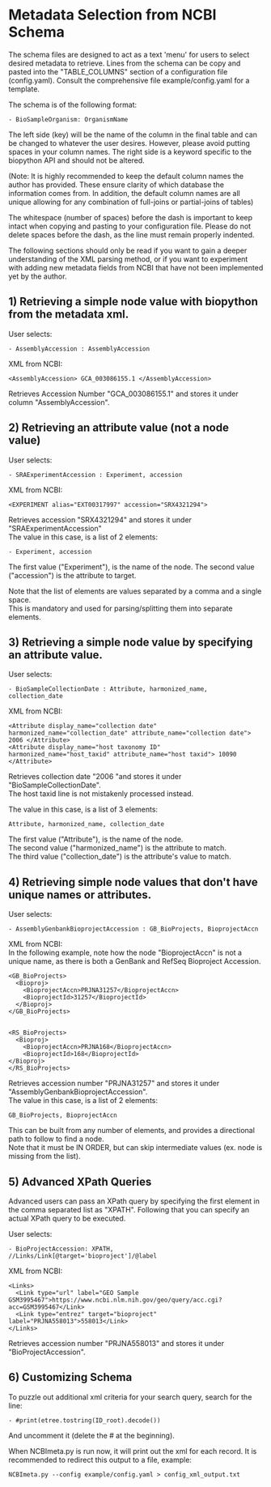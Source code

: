 # Metadata Selection from NCBI Schema

The schema files are designed to act as a text 'menu' for users to select desired metadata to retrieve. Lines from the schema can be copy and pasted into the "TABLE_COLUMNS" section of a configuration file (config.yaml). Consult the comprehensive file example/config.yaml for a template.

The schema is of the following format:    

    - BioSampleOrganism: OrganismName

The left side (key) will be the name of the column in the final table and can be changed to whatever the user desires. However, please avoid putting spaces in your column names.  The right side is a keyword specific to the biopython API and should not be altered.

(Note: It is highly recommended to keep the default column names the author has provided. These ensure clarity of which database the information comes from. In addition, the default column names are all unique allowing for any combination of full-joins or partial-joins of tables)  

The whitespace (number of spaces) before the dash is important to keep intact when copying and pasting to your configuration file. Please do not delete spaces before the dash, as the line must remain properly indented.  

The following sections should only be read if you want to gain a deeper understanding of the XML parsing method, or if you want to experiment with adding new metadata fields from NCBI that have not been implemented yet by the author.

## 1) Retrieving a simple node value with biopython from the metadata xml.

User selects:

    - AssemblyAccession : AssemblyAccession

XML from NCBI:

    <AssemblyAccession> GCA_003086155.1 </AssemblyAccession>

Retrieves Accession Number "GCA_003086155.1" and stores it under column "AssemblyAccession".    


## 2) Retrieving an attribute value (not a node value)

User selects:

    - SRAExperimentAccession : Experiment, accession

XML from NCBI:    

    <EXPERIMENT alias="EXT00317997" accession="SRX4321294">

Retrieves accession "SRX4321294" and stores it under "SRAExperimentAccession"    
The value in this case, is a list of 2 elements:    

    - Experiment, accession

The first value ("Experiment"), is the name of the node.
The second value ("accession") is the attribute to target.    

Note that the list of elements are values separated by a comma and a single space.  
This is mandatory and used for parsing/splitting them into separate elements.

## 3) Retrieving a simple node value by specifying an attribute value.

User selects:

    - BioSampleCollectionDate : Attribute, harmonized_name, collection_date

XML from NCBI:    


    <Attribute display_name="collection date" harmonized_name="collection_date" attribute_name="collection date"> 2006 </Attribute>  
    <Attribute display_name="host taxonomy ID" harmonized_name="host_taxid" attribute_name="host taxid"> 10090 </Attribute>    

Retrieves collection date "2006 "and stores it under "BioSampleCollectionDate".  
The host taxid line is not mistakenly processed instead.

The value in this case, is a list of 3 elements:      

    Attribute, harmonized_name, collection_date

The first value ("Attribute"), is the name of the node.    
The second value ("harmonized_name") is the attribute to match.    
The third value ("collection_date") is the attribute's value to match.

## 4) Retrieving simple node values that don't have unique names or attributes.

User selects:    

    - AssemblyGenbankBioprojectAccession : GB_BioProjects, BioprojectAccn

XML from NCBI:    
In the following example, note how the node "BioprojectAccn" is not a unique name, as there is both a GenBank and RefSeq Bioproject Accession.    

    <GB_BioProjects>
      <Bioproj>
        <BioprojectAccn>PRJNA31257</BioprojectAccn>
        <BioprojectId>31257</BioprojectId>
      </Bioproj>
    </GB_BioProjects>


    <RS_BioProjects>
      <Bioproj>
        <BioprojectAccn>PRJNA168</BioprojectAccn>
        <BioprojectId>168</BioprojectId>
    </Bioproj>
    </RS_BioProjects>

Retrieves accession number "PRJNA31257" and stores it under "AssemblyGenbankBioprojectAccession".    
The value in this case, is a list of 2 elements:    

    GB_BioProjects, BioprojectAccn  

This can be built from any number of elements, and provides a directional path to follow to find a node.    
Note that it must be IN ORDER, but can skip intermediate values (ex. node <Bioproj> is missing from the list).  

## 5) Advanced XPath Queries

Advanced users can pass an XPath query by specifying the first element in the comma separated list as "XPATH". Following that you can specify an actual XPath query to be executed.  

User selects:  

    - BioProjectAccession: XPATH, //Links/Link[@target='bioproject']/@label  

XML from NCBI:  

    <Links>
      <Link type="url" label="GEO Sample GSM3995467">https://www.ncbi.nlm.nih.gov/geo/query/acc.cgi?acc=GSM3995467</Link>
      <Link type="entrez" target="bioproject" label="PRJNA558013">558013</Link>
    </Links>

Retrieves accession number "PRJNA558013" and stores it under "BioProjectAccession".  

## 6) Customizing Schema

To puzzle out additional xml criteria for your search query, search for the line:  

    - #print(etree.tostring(ID_root).decode())  

And uncomment it (delete the \#  at the beginning).

When NCBImeta.py is run now, it will print out the xml for each record. It is recommended to redirect this output to a file, example:    
```
NCBImeta.py --config example/config.yaml > config_xml_output.txt
```
